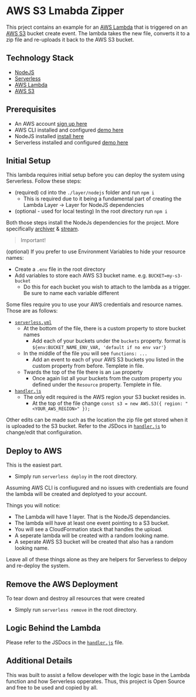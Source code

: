 # AWS S3 Lmabda Zipper

This prject contains an example for an [AWS Lambda](https://aws.amazon.com/lambda/) that is triggered on an [AWS S3](https://aws.amazon.com/s3/) bucket create event. The lambda takes the new file, converts it to a zip file and re-uploads it back to the AWS S3 bucket.

## Technology Stack

- [NodeJS](https://nodejs.org/en/)
- [Serverless](https://www.serverless.com/)
- [AWS Lambda](https://aws.amazon.com/lambda/)
- [AWS S3](https://aws.amazon.com/s3/)

## Prerequisites

- An AWS account [sign up here](https://portal.aws.amazon.com/billing/signup#/start/email)
- AWS CLI installed and configured [demo here](https://docs.aws.amazon.com/cli/latest/userguide/cli-chap-getting-started.html)
- NodeJS installed [install here](https://nodejs.org/en/download/)
- Serverless installed and configured [demo here](https://www.serverless.com/framework/docs/getting-started)

## Initial Setup

This lambda requires initial setup before you can deploy the system using Serverless. Follow these steps:

- (required) cd into the `./layer/nodejs` folder and run `npm i`
  - This is required due to it being a fundamental part of creating the Lambda Layer -> Layer for NodeJS dependencies
- (optional - used for local testing) In the root directory run `npm i`

Both those steps install the NodeJs dependencies for the project. More specifically [archiver](https://www.npmjs.com/package/archiver) & [stream](https://www.npmjs.com/package/stream).  

> Important!

(optional) If you prefer to use Environment Variables to hide your resource names:

- Create a `.env` file in the root directory
- Add variables to store each AWS S3 bucket name. e.g. `BUCKET=my-s3-bucket`
  - Do this for each bucket you wish to attach to the lambda as a trigger. Be sure to name each variable different

Some files require you to use your AWS credentials and resource names. Those are as follows:

- [`serverless.yml`](https://github.com/CarterCobb/File-to-Zip-Lambda-Serverless/blob/master/serverless.yml)
  - At the bottom of the file, there is a custom property to store bucket names
    - Add each of your buckets under the `buckets` property. format is `${env:BUCKET_NAME_ENV_VAR, 'default if no env var'}`
  - In the middle of the file you will see `functions: ...`
    - Add an event to each of your AWS S3 buckets you listed in the custom property from before. Templete in file.
  - Twards the top of the file there is an `iam` property
    - Once again list all your buckets from the custom property you defined under the `Resource` property. Templete in file.
- [`handler.js`](https://github.com/CarterCobb/File-to-Zip-Lambda-Serverless/blob/master/handler.js)
  - The only edit required is the AWS region your S3 bucket resides in.
    - At the top of the file change `const s3 = new AWS.S3({ region: "<YOUR_AWS_REGION>" });`

Other edits can be made such as the location the zip file get stored when it is uploaded to the S3 bucket. Refer to the JSDocs in [`handler.js`](https://github.com/CarterCobb/File-to-Zip-Lambda-Serverless/blob/master/handler.js) to change/edit that configuiration.

## Deploy to AWS

This is the easiest part.

- Simply run `serverless deploy` in the root directory.

Assuming AWS CLI is confiugured and no issues with credentials are found the lambda will be created and deplotyed to your account.

Things you will notice:

- The Lambda will have 1 layer. That is the NodeJS dependancies.
- The lambda will have at least one event pointing to a S3 bucket.
- You will see a CloudFormation stack that handles the upload.
- A seperate lambda will be created with a random looking name.
- A seperate AWS S3 bucket will be created that also has a random looking name.

Leave all of these things alone as they are helpers for Serverless to delpoy and re-deploy the system.

## Remove the AWS Deployment

To tear down and destroy all resources that were created

- Simply run `serverless remove` in the root directory.

## Logic Behind the Lambda

Please refer to the JSDocs in the [`handler.js`](https://github.com/CarterCobb/File-to-Zip-Lambda-Serverless/blob/master/handler.js) file.

## Additional Details

This was built to assist a fellow developer with the logic base in the Lambda function and how Serverless opperates. Thus, this project is Open Source and free to be used and copied by all.
